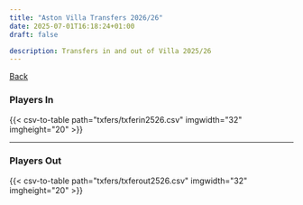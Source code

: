 ```yaml
---
title: "Aston Villa Transfers 2026/26"
date: 2025-07-01T16:18:24+01:00
draft: false

description: Transfers in and out of Villa 2025/26
---
```


[Back](/transfers/)

### Players In

{{< csv-to-table path="txfers/txferin2526.csv" imgwidth="32" imgheight="20" >}}

---

### Players Out

{{< csv-to-table path="txfers/txferout2526.csv" imgwidth="32" imgheight="20" >}}
